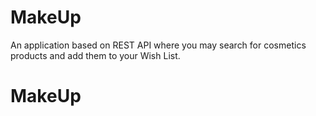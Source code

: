 # MakeUp
An application based on REST API where you may search for cosmetics products and add them to your Wish List. 
# MakeUp
